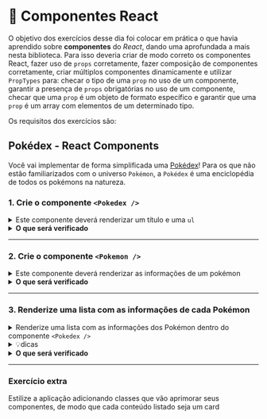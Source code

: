 # :pencil: Componentes React

O objetivo dos exercícios desse dia foi colocar em prática o que havia aprendido sobre **componentes** do _React_, dando uma aprofundada a mais nesta biblioteca. Para isso deveria criar de modo correto os componentes React, fazer uso de `props` corretamente, fazer composição de componentes corretamente, criar múltiplos componentes dinamicamente e utilizar `PropTypes` para: checar o tipo de uma `prop` no uso de um componente, garantir a presença de `props` obrigatórias no uso de um componente, checar que uma `prop` é um objeto de formato específico e garantir que uma `prop` é um array com elementos de um determinado tipo.

Os requisitos dos exercícios são:

## Pokédex - React Components

Você vai implementar de forma simplificada uma [Pokédex](https://bulbapedia.bulbagarden.net/wiki/Pok%C3%A9dex)! Para os que não estão familiarizados com o universo `Pokémon`, a `Pokédex` é uma enciclopédia de todos os pokémons na natureza.

### 1. Crie o componente `<Pokedex />`

<details>
  <summary>Este componente deverá renderizar um título e uma <code>ul</code></summary><br />

  - Este componente deverá: 
    - ser criado dentro da pasta `src/components`.

    - conter uma tag `h1` com o texto `Pokédex`.
  
    - conter uma tag `ul`. Por enquanto, essa lista estará vazia.
  
  - Renderize esse componente dentro do `App.js`.
</details>

<details>
  <summary><strong>O que será verificado</strong></summary><br />

  - Será validado se: 
    - uma tag `h1` com o texto `Pokédex` é renderizado dentro do componente `<Pokedex />`.
  
    - uma tag `ul` é renderizada dentro do componente `<Pokedex />`.
  
    - o componente `<Pokedex />` é renderizado dentro do `App.js`.

</details>

---

### 2. Crie o componente `<Pokemon />`

<details>
  <summary>Este componente deverá renderizar as informações de um pokémon</summary><br />
  
  - Ele deve ser criado dentro da pasta `src/components`.
  
  - Este componente deverá : 
    - receber uma `prop` chamada `pokemon`, que será um objeto com as informações de um Pokémon, como o exemplo mostrado abaixo:
    ```
    {
      id: 25,
      name: 'Pikachu',
      type: 'Electric',
      averageWeight: {
        value: 6.0,
        measurementUnit: 'kg',
      },
      image: 'https://cdn2.bulbagarden.net/upload/b/b2/Spr_5b_025_m.png',
      moreInfo: 'https://bulbapedia.bulbagarden.net/wiki/Pikachu_(Pok%C3%A9mon)',
    }
    ```

    - conter uma tag `li` que envolva todo seu conteúdo.
  
  - Este componente deverá renderizar as seguintes informações (que estão dentro do objeto recebido via `props` chamada `pokemon`): 
    - o nome do Pokémon;
    - o tipo do Pokémon;
    - o peso médio do Pokémon, acompanhado da unidade de medida usada. Por exemplo: "20 kg";
    - a imagem do Pokémon.
  
  - A imagem deve conter o atributo `alt` com o valor do nome do Pokémon.
</details>


<details>
  <summary><strong>O que será verificado</strong></summary><br />

  - Será verificado se o: 
  
    - componente possui a tag `li` envolvendo seu conteúdo.
  
    - nome do Pokémon passado via `props` é renderizado.
  
    - tipo do Pokémon passado via `props` é renderizado.
  
    - peso médio do Pokémon e a unidade de medida passados via `props` serão renderizados.
  
  - Será validado se a imagem do pokémon passado via `props` é renderizada.
  
  - Será validado se a imagem do pokémon possui o atributo `alt` com o nome do pokémon passado via `props`.
</details>

---

### 3. Renderize uma lista com as informações de cada Pokémon

  <details>
    <summary>Renderize uma lista com as informações dos Pokémon dentro do componente <code>&lt;Pokedex /&gt;</code></summary>
  
  - O componente `<Pokedex/>` deve receber a lista de Pokémon através de uma `props` chamada `pokemonList`. 
  > Adicione essa `props` ao componente, caso ainda não tenha a criado.
  
  - Você encontrará a lista com as informações dos Pokémon no arquivo `src/data.js`.
  
  - Cada Pokémon da lista deverá ser renderizado por um componente `Pokemon`. Passe as informações do Pokémon através da `props` que já existe nesse componente.
  </details>


<details>
  <summary>💡dicas</summary><br />
  
  - Dependendo da sua implementação, o teste do requisito 1 pode começar a falhar quando você adicionar a lógica de renderizar a lista, a qual é recebida por `props` no componente `<Pokedex />`. 
> Pense em um jeito de garantir um valor padrão para esse `props`, mesmo que nenhum valor seja passado.
  
  - Lembre-se de que, quando você está renderizando uma lista no React, é necessário adicionar um atributo `key` em cada elemento. Você pode usar o `id` do Pokémon como `key`.

</details>

<details>
  <summary><strong>O que será verificado</strong></summary><br />
  
  - Se o componente `<Pokedex />` renderiza a quantidade correta de elementos.
  
  - Se todos os elementos da lista são renderizados.

</details>

---

### Exercício extra

Estilize a aplicação adicionando classes que vão aprimorar seus componentes, de modo que cada conteúdo listado seja um card
